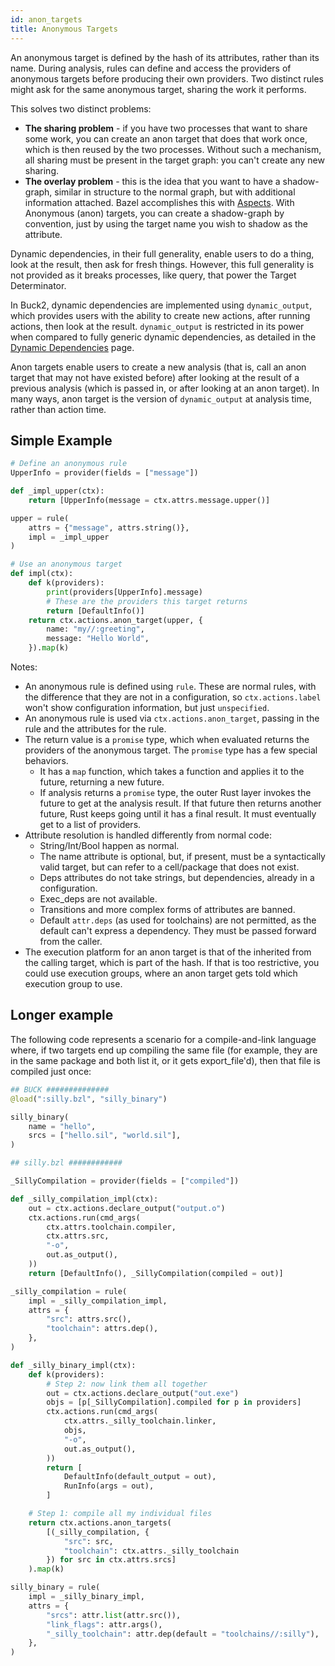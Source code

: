 ```yaml
---
id: anon_targets
title: Anonymous Targets
---
```


An anonymous target is defined by the hash of its attributes, rather than its name. During analysis, rules can define and access the providers of anonymous targets before producing their own providers. Two distinct rules might ask for the same anonymous target, sharing the work it performs.

This solves two distinct problems:

* **The sharing problem** - if you have two processes that want to share some work, you can create an anon target that does that work once, which is then reused by the two processes. Without such a mechanism, all sharing must be present in the target graph: you can't create any new sharing.
* **The overlay problem** - this is the idea that you want to have a shadow-graph, similar in structure to the normal graph, but with additional information attached. Bazel accomplishes this with [Aspects](https://bazel.build/extending/aspects). With Anonymous (anon) targets, you can create a shadow-graph by convention, just by using the target name you wish to shadow as the attribute.

Dynamic dependencies, in their full generality, enable users to do a thing, look at the result, then ask for fresh things. However, this full generality is not provided as it breaks processes, like query, that power the Target Determinator.

In Buck2, dynamic dependencies are implemented using `dynamic_output`, which provides users with the ability to create new actions, after running actions, then look at the result. `dynamic_output` is restricted in its power when compared to fully generic dynamic dependencies, as detailed in the [Dynamic Dependencies](dynamic_dependencies.md) page.

Anon targets enable users to create a new analysis (that is, call an anon target that may not have existed before) after looking at the result of a previous analysis (which is passed in, or after looking at an anon target). In many ways, anon target is the version of `dynamic_output` at analysis time, rather than action time.

## Simple Example

```python
# Define an anonymous rule
UpperInfo = provider(fields = ["message"])

def _impl_upper(ctx):
    return [UpperInfo(message = ctx.attrs.message.upper()]

upper = rule(
    attrs = {"message", attrs.string()},
    impl = _impl_upper
)

# Use an anonymous target
def impl(ctx):
    def k(providers):
        print(providers[UpperInfo].message)
        # These are the providers this target returns
        return [DefaultInfo()]
    return ctx.actions.anon_target(upper, {
        name: "my//:greeting",
        message: "Hello World",
    }).map(k)
```

Notes:

* An anonymous rule is defined using `rule`. These are normal rules, with the difference that they are not in a configuration, so `ctx.actions.label` won't show configuration information, but just `unspecified`.
* An anonymous rule is used via `ctx.actions.anon_target`, passing in the rule and the attributes for the rule.
* The return value is a `promise` type, which when evaluated returns the providers of the anonymous target. The `promise` type has a few special behaviors.
  * It has a `map` function, which takes a function and applies it to the future, returning a new future.
  * If analysis returns a `promise` type, the outer Rust layer invokes the future to get at the analysis result. If that future then returns another future, Rust keeps going until it has a final result. It must eventually get to a list of providers.
* Attribute resolution is handled differently from normal code:
  * String/Int/Bool happen as normal.
  * The name attribute is optional, but, if present, must be a syntactically valid target, but can refer to a cell/package that does not exist.
  * Deps attributes do not take strings, but dependencies, already in a configuration.
  * Exec_deps are not available.
  * Transitions and more complex forms of attributes are banned.
  * Default `attr.deps` (as used for toolchains) are not permitted, as the default can't express a dependency. They must be passed forward from the caller.
* The execution platform for an anon target is that of the inherited from the calling target, which is part of the hash. If that is too restrictive, you could use execution groups, where an anon target gets told which execution group to use.

## Longer example

The following code represents a scenario for a compile-and-link language where, if two targets end up compiling the same file (for example, they are in the same package and both list it, or it gets export_file'd), then that file is compiled just once:

```python
## BUCK ##############
@load(":silly.bzl", "silly_binary")

silly_binary(
    name = "hello",
    srcs = ["hello.sil", "world.sil"],
)

## silly.bzl ############

_SillyCompilation = provider(fields = ["compiled"])

def _silly_compilation_impl(ctx):
    out = ctx.actions.declare_output("output.o")
    ctx.actions.run(cmd_args(
        ctx.attrs.toolchain.compiler,
        ctx.attrs.src,
        "-o",
        out.as_output(),
    ))
    return [DefaultInfo(), _SillyCompilation(compiled = out)]

_silly_compilation = rule(
    impl = _silly_compilation_impl,
    attrs = {
        "src": attrs.src(),
        "toolchain": attrs.dep(),
    },
)

def _silly_binary_impl(ctx):
    def k(providers):
        # Step 2: now link them all together
        out = ctx.actions.declare_output("out.exe")
        objs = [p[_SillyCompilation].compiled for p in providers]
        ctx.actions.run(cmd_args(
            ctx.attrs._silly_toolchain.linker,
            objs,
            "-o",
            out.as_output(),
        ))
        return [
            DefaultInfo(default_output = out),
            RunInfo(args = out),
        ]

    # Step 1: compile all my individual files
    return ctx.actions.anon_targets(
        [(_silly_compilation, {
            "src": src,
            "toolchain": ctx.attrs._silly_toolchain
        }) for src in ctx.attrs.srcs]
    ).map(k)

silly_binary = rule(
    impl = _silly_binary_impl,
    attrs = {
        "srcs": attr.list(attr.src()),
        "link_flags": attr.args(),
        "_silly_toolchain": attr.dep(default = "toolchains//:silly"),
    },
)
```

